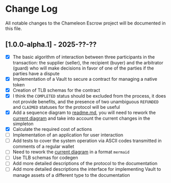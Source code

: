 # Change Log

All notable changes to the Chameleon Escrow project will be documented in this file.

## [1.0.0-alpha.1] - 2025-??-??

- [x] The basic algorithm of interaction between three participants in the transaction: the supplier (seller), the recipient (buyer) and the arbitrator (guard) who will make decisions in favor of one of the parties if the parties have a dispute
- [x] Implementation of a Vault to secure a contract for managing a native token
- [x] Creation of TLB schemas for the contract
- [X] I think the `COMPLETED` status should be excluded from the process, it does not provide benefits, and the presence of two unambiguous `REFUNDED` and `CLAIMED` statuses for the protocol will be useful
- [X] Add a sequence diagram to [readme.md](readme.md), you will need to rework the [current diagram](docs/flow-draft-v1.puml) and take into account the current changes in the simpleton
- [X] Calculate the required cost of actions
- [ ] Implementation of an application for user interaction
- [ ] Add tests to cover the system operation via ASCII codes transmitted in comments of a regular wallet
- [ ] Need to rework the [current diagram](docs/flow-draft-v2.puml) in a format `mermaid`
- [ ] Use TLB schemas for codegen
- [ ] Add more detailed descriptions of the protocol to the documentation
- [ ] Add more detailed descriptions the interface for implementing Vault to manage assets of a different type to the documentation